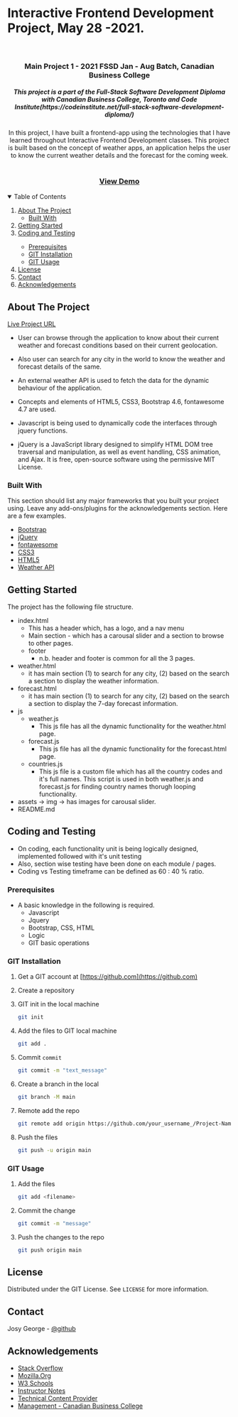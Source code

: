 # Interactive Frontend Development Project, May 28 -2021.

<!-- ASSIGNMENT INTRO -->
<br />
<p>
  <h3 align="center">Main Project 1 - 2021 FSSD Jan - Aug Batch, Canadian Business College</h3>
  <h5 align="center">This project is a part of the Full-Stack Software Development Diploma with Canadian Business College, Toronto and Code Institute(https://codeinstitute.net/full-stack-software-development-diploma/)</h5>
  <p align="center">
    In this project, I have built a frontend-app using the technologies that I have learned throughout Interactive Frontend Development classes. This project is built based on the concept of weather apps, an application helps the user to know the current weather details and the forecast for the coming week.
    <br />
    <br />
    <h3 align="center">
        <a href="https://josygeorge.github.io/interactive-fe-dev-project/">View Demo</a>
    </h3>
  </p>
</p>

<!-- TABLE OF CONTENTS -->
<details open="open">
  <summary>Table of Contents</summary>
  <ol>
    <li>
      <a href="#about-the-project">About The Project</a>
      <ul>
        <li><a href="#built-with">Built With</a></li>
      </ul>
    </li>
    <li>
      <a href="#getting-started">Getting Started</a>
      <li><a href="#coding-and-testing">Coding and Testing</a></li>
      <ul>
        <li><a href="#prerequisites">Prerequisites</a></li>
        <li><a href="#git-installation">GIT Installation</a></li>
        <li><a href="#git-usage">GIT Usage</a></li>
      </ul>
    </li>
    <li><a href="#license">License</a></li>
    <li><a href="#contact">Contact</a></li>
    <li><a href="#acknowledgements">Acknowledgements</a></li>
  </ol>
</details>

<!-- ABOUT THE Project -->

## About The Project

[Live Project URL](https://josygeorge.github.io/interactive-fe-dev-project/)

- User can browse through the application to know about their current weather and forecast conditions based on their current geolocation.

- Also user can search for any city in the world to know the weather and forecast details of the same.
- An external weather API is used to fetch the data for the dynamic behaviour of the application.
- Concepts and elements of HTML5, CSS3, Bootstrap 4.6, fontawesome 4.7 are used.
- Javascript is being used to dynamically code the interfaces through jquery functions.
- jQuery is a JavaScript library designed to simplify HTML DOM tree traversal and manipulation, as well as event handling, CSS animation, and Ajax. It is free, open-source software using the permissive MIT License.

### Built With

This section should list any major frameworks that you built your project using. Leave any add-ons/plugins for the acknowledgements section. Here are a few examples.

- [Bootstrap](https://getbootstrap.com/docs/4.6/getting-started/introduction/)
- [jQuery](https://learn.jquery.com/about-jquery/)
- [fontawesome](https://fontawesome.com/)
- [CSS3](https://developer.mozilla.org/en-US/docs/Web/CSS)
- [HTML5](https://developer.mozilla.org/en-US/docs/Web/Guide/HTML/HTML5)
- [Weather API](https://openweathermap.org/)

<!-- GETTING STARTED -->

## Getting Started

The project has the following file structure.

- index.html
  - This has a header which, has a logo, and a nav menu
  - Main section - which has a carousal slider and a section to browse to other pages.
  - footer
    - n.b. header and footer is common for all the 3 pages.
- weather.html
  - it has main section (1) to search for any city, (2) based on the search a section to display the weather information.
- forecast.html
  - it has main section (1) to search for any city, (2) based on the search a section to display the 7-day forecast information.
- js
  - weather.js
    - This js file has all the dynamic functionality for the weather.html page.
  - forecast.js
    - This js file has all the dynamic functionality for the forecast.html page.
  - countries.js
    - This js file is a custom file which has all the country codes and it's full names. This script is used in both weather.js and forecast.js for finding country names thorugh looping functionality.
- assets -> img -> has images for carousal slider.
- README.md

## Coding and Testing

- On coding, each functionality unit is being logically designed, implemented followed with it's unit testing
- Also, section wise testing have been done on each module / pages.
- Coding vs Testing timeframe can be defined as 60 : 40 % ratio.

### Prerequisites

- A basic knowledge in the following is required.
  - Javascript
  - Jquery
  - Bootstrap, CSS, HTML
  - Logic
  - GIT basic operations

### GIT Installation

1. Get a GIT account at [https://github.com](https://github.com)
2. Create a repository

3. GIT init in the local machine
   ```sh
   git init
   ```
4. Add the files to GIT local machine
   ```sh
   git add .
   ```
5. Commit `commit`
   ```sh
   git commit -m "text_message"
   ```
6. Create a branch in the local
   ```sh
   git branch -M main
   ```
7. Remote add the repo
   ```sh
   git remote add origin https://github.com/your_username_/Project-Name.git
   ```
8. Push the files
   ```sh
   git push -u origin main
   ```

<!-- USAGE EXAMPLES -->

### GIT Usage

1. Add the files
   ```sh
   git add <filename>
   ```
2. Commit the change
   ```sh
   git commit -m "message"
   ```
3. Push the changes to the repo
   ```sh
   git push origin main
   ```

<!-- LICENSE -->

## License

Distributed under the GIT License. See `LICENSE` for more information.

<!-- CONTACT -->

## Contact

Josy George - [@github](https://github.com/josygeorge/)

<!-- ACKNOWLEDGEMENTS -->

## Acknowledgements

- [Stack Overflow](https://stackoverflow.com)
- [Mozilla.Org](https://developer.mozilla.org/en-US/docs/Web/Guide/)
- [W3 Schools](https://www.w3schools.com)
- [Instructor Notes](https://github.com/anmarjarjees?tab=repositories)
- [Technical Content Provider](https://codeinstitute.net/full-stack-software-development-diploma/)
- [Management - Canadian Business College](https://canadianbusinesscollege.com/)

